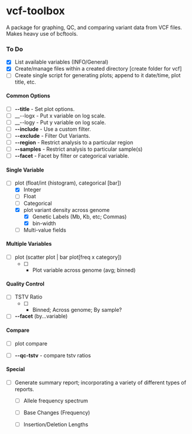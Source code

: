vcf-toolbox
===========

A package for graphing, QC, and comparing variant data from VCF files. Makes heavy use of bcftools.

### To Do

- [X] List available variables (INFO/General)
- [X] Create/manage files within a created directory [create folder for vcf]
- [ ] Create single script for generating plots; append to it date/time, plot title, etc.

#### Common Options

- [ ] __--title__ - Set plot options.
- [ ] __--logx - Put x variable on log scale.
- [ ] __--logy - Put y variable on log scale.
- [ ] __--include__ - Use a custom filter.
- [ ] __--exclude__ - Filter Out Variants.
- [ ] __--region__ - Restrict analysis to a particular region
- [ ] __--samples__ - Restrict analysis to particular sample(s)
- [ ] __--facet__ - Facet by filter or categorical variable.

#### Single Variable

- [ ] plot <x> (float/int (histogram), categorical [bar])
	- [X] Integer
	- [ ] Float
	- [ ] Categorical
    - [X] plot variant density across genome
		- [X] Genetic Labels (Mb, Kb, etc; Commas)
		- [X] bin-width
	- [ ] Multi-value fields

#### Multiple Variables

- [ ] plot <x> <y> (scatter plot | bar plot[freq x category])
	- [ ] - Plot variable across genome (avg; binned)

#### Quality Control

- [ ] TSTV Ratio
	- [ ] - Binned; Across genome; By sample?
- [ ] __--facet__ (by...variable)

#### Compare

- [ ] plot compare
- [ ] __--qc-tstv__ - compare tstv ratios


#### Special

- [ ] Generate summary report; incorporating a variety of different types of reports.
	- [ ] Allele frequency spectrum
	- [ ] Base Changes (Frequency)
	- [ ] Insertion/Deletion Lengths
	
